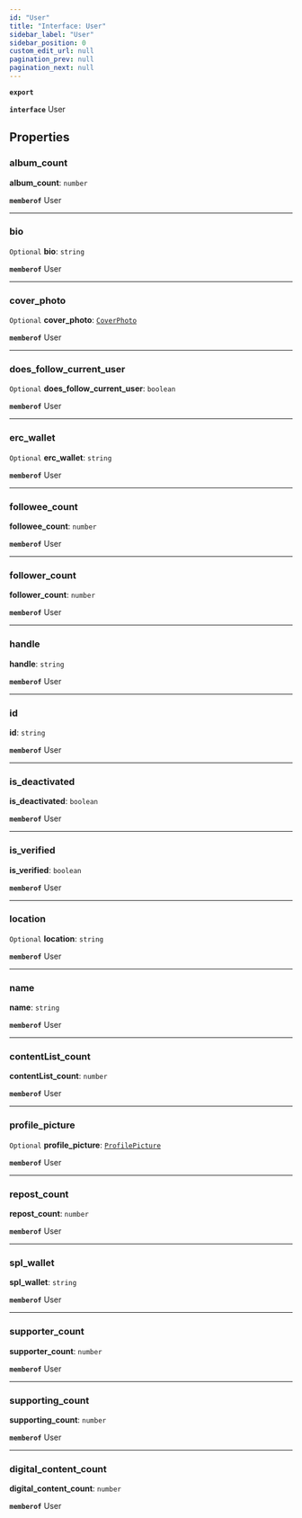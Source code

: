 ```yaml
---
id: "User"
title: "Interface: User"
sidebar_label: "User"
sidebar_position: 0
custom_edit_url: null
pagination_prev: null
pagination_next: null
---
```


**`export`**

**`interface`** User

## Properties

### album\_count

 **album\_count**: `number`

**`memberof`** User

___

### bio

 `Optional` **bio**: `string`

**`memberof`** User

___

### cover\_photo

 `Optional` **cover\_photo**: [`CoverPhoto`](CoverPhoto.md)

**`memberof`** User

___

### does\_follow\_current\_user

 `Optional` **does\_follow\_current\_user**: `boolean`

**`memberof`** User

___

### erc\_wallet

 `Optional` **erc\_wallet**: `string`

**`memberof`** User

___

### followee\_count

 **followee\_count**: `number`

**`memberof`** User

___

### follower\_count

 **follower\_count**: `number`

**`memberof`** User

___

### handle

 **handle**: `string`

**`memberof`** User

___

### id

 **id**: `string`

**`memberof`** User

___

### is\_deactivated

 **is\_deactivated**: `boolean`

**`memberof`** User

___

### is\_verified

 **is\_verified**: `boolean`

**`memberof`** User

___

### location

 `Optional` **location**: `string`

**`memberof`** User

___

### name

 **name**: `string`

**`memberof`** User

___

### contentList\_count

 **contentList\_count**: `number`

**`memberof`** User

___

### profile\_picture

 `Optional` **profile\_picture**: [`ProfilePicture`](ProfilePicture.md)

**`memberof`** User

___

### repost\_count

 **repost\_count**: `number`

**`memberof`** User

___

### spl\_wallet

 **spl\_wallet**: `string`

**`memberof`** User

___

### supporter\_count

 **supporter\_count**: `number`

**`memberof`** User

___

### supporting\_count

 **supporting\_count**: `number`

**`memberof`** User

___

### digital_content\_count

 **digital_content\_count**: `number`

**`memberof`** User
